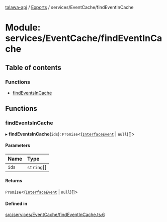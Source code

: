 [talawa-api](../README.md) / [Exports](../modules.md) / services/EventCache/findEventInCache

# Module: services/EventCache/findEventInCache

## Table of contents

### Functions

- [findEventsInCache](services_EventCache_findEventInCache.md#findeventsincache)

## Functions

### findEventsInCache

▸ **findEventsInCache**(`ids`): `Promise`\<([`InterfaceEvent`](../interfaces/models_Event.InterfaceEvent.md) \| ``null``)[]\>

#### Parameters

| Name | Type |
| :------ | :------ |
| `ids` | `string`[] |

#### Returns

`Promise`\<([`InterfaceEvent`](../interfaces/models_Event.InterfaceEvent.md) \| ``null``)[]\>

#### Defined in

[src/services/EventCache/findEventInCache.ts:6](https://github.com/PalisadoesFoundation/talawa-api/blob/fa10711/src/services/EventCache/findEventInCache.ts#L6)
